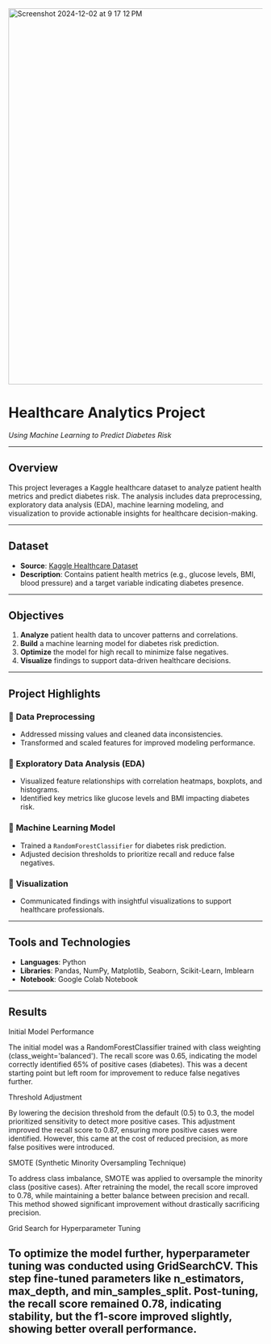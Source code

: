 <img width="746" alt="Screenshot 2024-12-02 at 9 17 12 PM" src="https://github.com/user-attachments/assets/b523101b-b7a6-4c55-9d6f-72b112da822a">



# **Healthcare Analytics Project**  
*Using Machine Learning to Predict Diabetes Risk* 

---

## **Overview**  
This project leverages a Kaggle healthcare dataset to analyze patient health metrics and predict diabetes risk. The analysis includes data preprocessing, exploratory data analysis (EDA), machine learning modeling, and visualization to provide actionable insights for healthcare decision-making.

---

## **Dataset**  
- **Source**: [Kaggle Healthcare Dataset](https://www.kaggle.com/)  
- **Description**: Contains patient health metrics (e.g., glucose levels, BMI, blood pressure) and a target variable indicating diabetes presence.  

---

## **Objectives**  
1. **Analyze** patient health data to uncover patterns and correlations.  
2. **Build** a machine learning model for diabetes risk prediction.  
3. **Optimize** the model for high recall to minimize false negatives.  
4. **Visualize** findings to support data-driven healthcare decisions.

---

## **Project Highlights**  

### 🔹 **Data Preprocessing**  
- Addressed missing values and cleaned data inconsistencies.  
- Transformed and scaled features for improved modeling performance.  

### 🔹 **Exploratory Data Analysis (EDA)**  
- Visualized feature relationships with correlation heatmaps, boxplots, and histograms.  
- Identified key metrics like glucose levels and BMI impacting diabetes risk.  

### 🔹 **Machine Learning Model**  
- Trained a `RandomForestClassifier` for diabetes risk prediction.  
- Adjusted decision thresholds to prioritize recall and reduce false negatives.  

### 🔹 **Visualization**  
- Communicated findings with insightful visualizations to support healthcare professionals.

---

## **Tools and Technologies**  
- **Languages**: Python  
- **Libraries**: Pandas, NumPy, Matplotlib, Seaborn, Scikit-Learn, Imblearn  
- **Notebook**: Google Colab Notebook  

---

## **Results**  
Initial Model Performance

The initial model was a RandomForestClassifier trained with class weighting (class_weight='balanced'). The recall score was 0.65, indicating the model correctly identified 65% of positive cases (diabetes). This was a decent starting point but left room for improvement to reduce false negatives further.

Threshold Adjustment

By lowering the decision threshold from the default (0.5) to 0.3, the model prioritized sensitivity to detect more positive cases. This adjustment improved the recall score to 0.87, ensuring more positive cases were identified. However, this came at the cost of reduced precision, as more false positives were introduced.

SMOTE (Synthetic Minority Oversampling Technique)

To address class imbalance, SMOTE was applied to oversample the minority class (positive cases). After retraining the model, the recall score improved to 0.78, while maintaining a better balance between precision and recall. This method showed significant improvement without drastically sacrificing precision.

Grid Search for Hyperparameter Tuning

To optimize the model further, hyperparameter tuning was conducted using GridSearchCV. This step fine-tuned parameters like n_estimators, max_depth, and min_samples_split. Post-tuning, the recall score remained 0.78, indicating stability, but the f1-score improved slightly, showing better overall performance.
---

 
